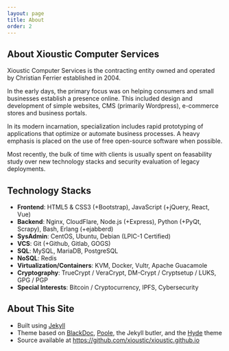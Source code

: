 ```yaml
---
layout: page
title: About
order: 2
---
```


## About Xioustic Computer Services
Xioustic Computer Services is the contracting entity owned and operated by Christian Ferrier established in 2004.

In the early days, the primary focus was on helping consumers and small businesses establish a presence online. This included design and development of simple websites, CMS (primarily Wordpress), e-commerce stores and business portals.

In its modern incarnation, specialization includes rapid prototyping of applications that optimize or automate business processes. A heavy emphasis is placed on the use of free open-source software when possible.

Most recently, the bulk of time with clients is usually spent on feasability study over new technology stacks and security evaluation of legacy deployments.

## Technology Stacks
* **Frontend**: HTML5 & CSS3 (+Bootstrap), JavaScript (+jQuery, React, Vue)
* **Backend**: Nginx, CloudFlare, Node.js (+Express), Python (+PyQt, Scrapy), Bash, Erlang (+ejabberd)
* **SysAdmin**: CentOS, Ubuntu, Debian (LPIC-1 Certified)
* **VCS**: Git (+Github, Gitlab, GOGS)
* **SQL**: MySQL, MariaDB, PostgreSQL
* **NoSQL**: Redis
* **Virtualization/Containers**: KVM, Docker, Vultr, Apache Guacamole
* **Cryptography**: TrueCrypt / VeraCrypt, DM-Crypt / Cryptsetup / LUKS, GPG / PGP
* **Special Interests**: Bitcoin / Cryptocurrency, IPFS, Cybersecurity

## About This Site
* Built using [Jekyll](http://jekyllrb.com)
* Theme based on [BlackDoc](https://github.com/karloespiritu/BlackDoc), [Poole](http://getpoole.com), the Jekyll butler, and the [Hyde](http://hyde.getpoole.com) theme
* Source available at https://github.com/xioustic/xioustic.github.io
